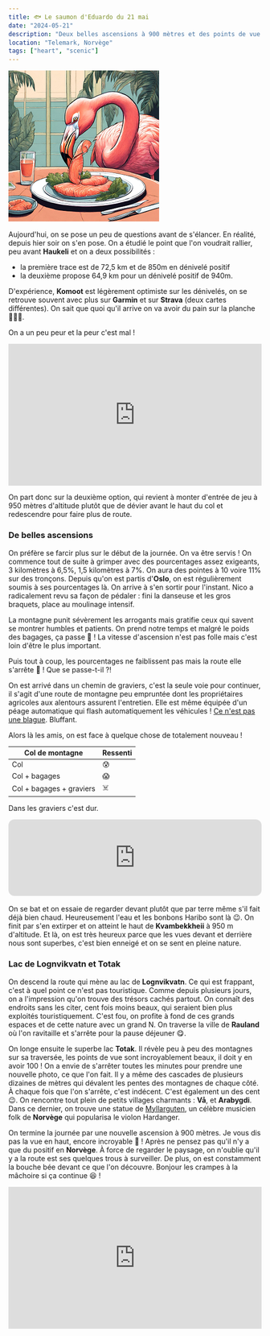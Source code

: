 ```yaml
---
title: 🐟 Le saumon d'Eduardo du 21 mai
date: "2024-05-21"
description: "Deux belles ascensions à 900 mètres et des points de vue complètement fous sur les montagnes et les lacs de Lognvikvatn et Totak !"
location: "Telemark, Norvège"
tags: ["heart", "scenic"]
---
```


![Saumon d'Eduardo](../saumon_eduardo.png)

Aujourd'hui, on se pose un peu de questions avant de s'élancer. En réalité, depuis hier soir on s'en pose. On a étudié le point que l'on voudrait rallier, peu avant **Haukeli** et on a deux possibilités :

- la première trace est de 72,5 km et de 850m en dénivelé positif
- la deuxième propose 64,9 km pour un dénivelé positif de 940m.

D'expérience, **Komoot** est légèrement optimiste sur les dénivelés, on se retrouve souvent avec plus sur **Garmin** et sur **Strava** (deux cartes différentes). On sait que quoi qu'il arrive on va avoir du pain sur la planche 🦵🦵🏼.

On a un peu peur et la peur c'est mal !

<div style="width: 100%; height: 0; position: relative; padding-bottom: 56%;"><iframe src="https://giphy.com/embed/3owzW1x8lGWOe3WCKA" style="top: 0; left: 0; width: 100%; height: 100%; position: absolute; border: 0;" allowfullscreen scrolling="no" allow="encrypted-media;" class="giphy-embed"></iframe></div>

On part donc sur la deuxième option, qui revient à monter d'entrée de jeu à 950 mètres d'altitude plutôt que de dévier avant le haut du col et redescendre pour faire plus de route.

### De belles ascensions

On préfère se farcir plus sur le début de la journée. On va être servis ! On commence tout de suite à grimper avec des pourcentages assez exigeants, 3 kilomètres à 6,5%, 1,5 kilomètres à 7%. On aura des pointes à 10 voire 11% sur des tronçons. Depuis qu'on est partis d'**Oslo**, on est régulièrement soumis à ses pourcentages là. On arrive à s'en sortir pour l'instant. Nico a radicalement revu sa façon de pédaler : fini la danseuse et les gros braquets, place au moulinage intensif.

La montagne punit sévèrement les arrogants mais gratifie ceux qui savent se montrer humbles et patients. On prend notre temps et malgré le poids des bagages, ça passe 🥳 ! La vitesse d'ascension n'est pas folle mais c'est loin d'être le plus important.

Puis tout à coup, les pourcentages ne faiblissent pas mais la route elle s'arrête 🫣 ! Que se passe-t-il ?!

On est arrivé dans un chemin de graviers, c'est la seule voie pour continuer, il s'agit d'une route de montagne peu empruntée dont les propriétaires agricoles aux alentours assurent l'entretien. Elle est même équipée d'un péage automatique qui flash automatiquement les véhicules ! [Ce n'est pas une blague](https://fjellvegen.no/). Bluffant.

Alors là les amis, on est face à quelque chose de totalement nouveau !

| Col de montagne          | Ressenti |
| ------------------------ | -------- |
| Col                      | 😰       |
| Col + bagages            | 😱       |
| Col + bagages + graviers | ☠️       |

Dans les graviers c'est dur.

<iframe style="border-radius:12px" src="https://open.spotify.com/embed/track/1gij27s31tFKcTHa8f1u4g?utm_source=generator" width="100%" height="152" frameBorder="0" allow="autoplay; clipboard-write; encrypted-media; picture-in-picture" loading="lazy"></iframe>

On se bat et on essaie de regarder devant plutôt que par terre même s'il fait déjà bien chaud. Heureusement l'eau et les bonbons Haribo sont là 😉. On finit par s'en extirper et on atteint le haut de **Kvambekkheii** à 950 m d'altitude. Et là, on est très heureux parce que les vues devant et derrière nous sont superbes, c'est bien enneigé et on se sent en pleine nature.

### Lac de Lognvikvatn et Totak

On descend la route qui mène au lac de **Lognvikvatn**. Ce qui est frappant, c'est à quel point ce n'est pas touristique. Comme depuis plusieurs jours, on a l'impression qu'on trouve des trésors cachés partout. On connaît des endroits sans les citer, cent fois moins beaux, qui seraient bien plus exploités touristiquement. C'est fou, on profite à fond de ces grands espaces et de cette nature avec un grand N. On traverse la ville de **Rauland** où l'on ravitaille et s'arrête pour la pause déjeuner 😋.

On longe ensuite le superbe lac **Totak**. Il révèle peu à peu des montagnes sur sa traversée, les points de vue sont incroyablement beaux, il doit y en avoir 100 ! On a envie de s'arrêter toutes les minutes pour prendre une nouvelle photo, ce que l'on fait. Il y a même des cascades de plusieurs dizaines de mètres qui dévalent les pentes des montagnes de chaque côté. À chaque fois que l'on s'arrête, c'est indécent. C'est également un des cent 😉. On rencontre tout plein de petits villages charmants : **Vå**, et **Arabygdi**. Dans ce dernier, on trouve une statue de [Myllarguten](https://en.m.wikipedia.org/wiki/Myllarguten), un célèbre musicien folk de **Norvège** qui popularisa le violon Hardanger.

On termine la journée par une nouvelle ascension à 900 mètres. Je vous dis pas la vue en haut, encore incroyable 🤩 ! Après ne pensez pas qu'il n'y a que du positif en **Norvège**. À force de regarder le paysage, on n'oublie qu'il y a la route est ses quelques trous à surveiller. De plus, on est constamment la bouche bée devant ce que l'on découvre. Bonjour les crampes à la mâchoire si ça continue 😆 !

<div style="width: 100%; height: 0; position: relative; padding-bottom: 56%;"><iframe src="https://giphy.com/embed/3NtY188QaxDdC" style="top: 0; left: 0; width: 100%; height: 100%; position: absolute; border: 0;" allowfullscreen scrolling="no" allow="encrypted-media;" class="giphy-embed"></iframe></div>
